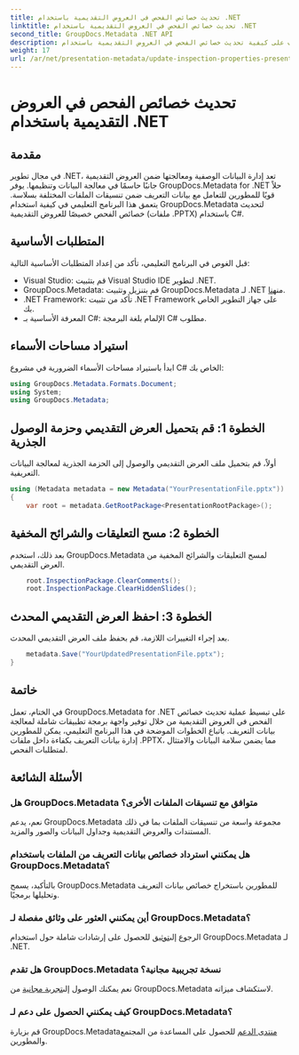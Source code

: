 ```yaml
---
title: تحديث خصائص الفحص في العروض التقديمية باستخدام .NET
linktitle: تحديث خصائص الفحص في العروض التقديمية باستخدام .NET
second_title: GroupDocs.Metadata .NET API
description: تعرف على كيفية تحديث خصائص الفحص في العروض التقديمية باستخدام .NET مع GroupDocs.Metadata. معالجة سهلة وفعالة للبيانات التعريفية لملفات .PPTX.
weight: 17
url: /ar/net/presentation-metadata/update-inspection-properties-presentations/
---
```


# تحديث خصائص الفحص في العروض التقديمية باستخدام .NET

## مقدمة
في مجال تطوير .NET، تعد إدارة البيانات الوصفية ومعالجتها ضمن العروض التقديمية جانبًا حاسمًا في معالجة البيانات وتنظيمها. يوفر GroupDocs.Metadata for .NET حلاً قويًا للمطورين للتعامل مع بيانات التعريف ضمن تنسيقات الملفات المختلفة بسلاسة. يتعمق هذا البرنامج التعليمي في كيفية استخدام GroupDocs.Metadata لتحديث خصائص الفحص خصيصًا للعروض التقديمية (ملفات .PPTX) باستخدام C#.
## المتطلبات الأساسية
قبل الغوص في البرنامج التعليمي، تأكد من إعداد المتطلبات الأساسية التالية:
- Visual Studio: قم بتثبيت Visual Studio IDE لتطوير .NET.
-  GroupDocs.Metadata: قم بتنزيل وتثبيت GroupDocs.Metadata لـ .NET من[هنا](https://releases.groupdocs.com/metadata/net/).
- .NET Framework: تأكد من تثبيت .NET Framework على جهاز التطوير الخاص بك.
- المعرفة الأساسية بـ C#: الإلمام بلغة البرمجة C# مطلوب.

## استيراد مساحات الأسماء
ابدأ باستيراد مساحات الأسماء الضرورية في مشروع C# الخاص بك:
```csharp
using GroupDocs.Metadata.Formats.Document;
using System;
using GroupDocs.Metadata;
```
## الخطوة 1: قم بتحميل العرض التقديمي وحزمة الوصول الجذرية
أولاً، قم بتحميل ملف العرض التقديمي والوصول إلى الحزمة الجذرية لمعالجة البيانات التعريفية.

```csharp
using (Metadata metadata = new Metadata("YourPresentationFile.pptx"))
{
    var root = metadata.GetRootPackage<PresentationRootPackage>();
```
## الخطوة 2: مسح التعليقات والشرائح المخفية
بعد ذلك، استخدم GroupDocs.Metadata لمسح التعليقات والشرائح المخفية من العرض التقديمي.

```csharp
    root.InspectionPackage.ClearComments();
    root.InspectionPackage.ClearHiddenSlides();
```
## الخطوة 3: احفظ العرض التقديمي المحدث
بعد إجراء التغييرات اللازمة، قم بحفظ ملف العرض التقديمي المحدث.

```csharp
    metadata.Save("YourUpdatedPresentationFile.pptx");
}
```

## خاتمة
في الختام، تعمل GroupDocs.Metadata for .NET على تبسيط عملية تحديث خصائص الفحص في العروض التقديمية من خلال توفير واجهة برمجة تطبيقات شاملة لمعالجة بيانات التعريف. باتباع الخطوات الموضحة في هذا البرنامج التعليمي، يمكن للمطورين إدارة بيانات التعريف بكفاءة داخل ملفات .PPTX، مما يضمن سلامة البيانات والامتثال لمتطلبات الفحص.

## الأسئلة الشائعة
### هل GroupDocs.Metadata متوافق مع تنسيقات الملفات الأخرى؟
نعم، يدعم GroupDocs.Metadata مجموعة واسعة من تنسيقات الملفات بما في ذلك المستندات والعروض التقديمية وجداول البيانات والصور والمزيد.
### هل يمكنني استرداد خصائص بيانات التعريف من الملفات باستخدام GroupDocs.Metadata؟
بالتأكيد، يسمح GroupDocs.Metadata للمطورين باستخراج خصائص بيانات التعريف وتحليلها برمجيًا.
### أين يمكنني العثور على وثائق مفصلة لـ GroupDocs.Metadata؟
 الرجوع إلى[توثيق](https://tutorials.groupdocs.com/metadata/net/) للحصول على إرشادات شاملة حول استخدام GroupDocs.Metadata لـ .NET.
### هل تقدم GroupDocs.Metadata نسخة تجريبية مجانية؟
 نعم يمكنك الوصول إلى[تجربة مجانية](https://releases.groupdocs.com/) من GroupDocs.Metadata لاستكشاف ميزاته.
### كيف يمكنني الحصول على دعم لـ GroupDocs.Metadata؟
 قم بزيارة GroupDocs.Metadata[منتدى الدعم](https://forum.groupdocs.com/c/metadata/14) للحصول على المساعدة من المجتمع والمطورين.